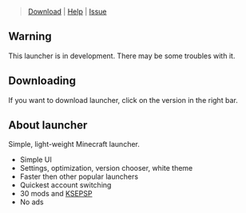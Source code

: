 
> [Download](https://github.com/Frogdream/Frogdream-Launcher/releases) | [Help](https://discord.com/invite/52P7esPQ6Q) | [Issue](https://discord.com/invite/52P7esPQ6Q)

## Warning
This launcher is in development. There may be some troubles with it.

## Downloading
If you want to download launcher, click on the version in the right bar.

## About launcher
Simple, light-weight Minecraft launcher.
- Simple UI
- Settings, optimization, version chooser, white theme
- Faster then other popular launchers
- Quickest account switching
- 30 mods and [KSEPSP](https://www.planetminecraft.com/texture-pack/ksepsp-v8-0/)
- No ads

